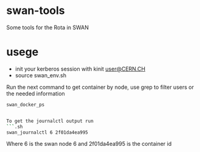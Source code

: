 # swan-tools
Some tools  for the Rota in SWAN

# usege
* init your kerberos session with kinit user@CERN.CH
* source swan_env.sh

Run the next command to  get container by node, use grep to filter users or the needed information
```.sh
swan_docker_ps
```

```.sh

To get the journalctl output run
```.sh
swan_journalctl 6 2f01da4ea995
```

Where 6 is the swan node 6 and 2f01da4ea995 is the container id 

